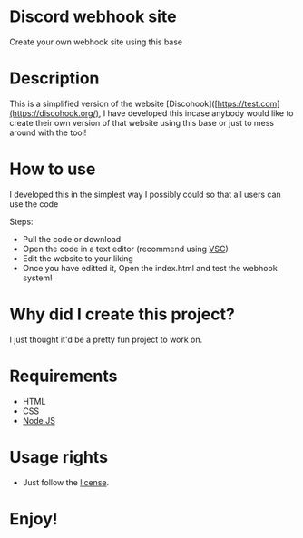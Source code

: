 # Discord webhook site
Create your own webhook site using this base

# Description
This is a simplified version of the website [Discohook]([https://test.com](https://discohook.org/), I have developed this incase anybody would like to create their
own version of that website using this base or just to mess around with the tool!

# How to use
I developed this in the simplest way I possibly could so that all users can use the code

Steps:

- Pull the code or download
- Open the code in a text editor (recommend using [VSC](https://code.visualstudio.com/))
- Edit the website to your liking
- Once you have editted it, Open the index.html and test the webhook system!

# Why did I create this project?
I just thought it'd be a pretty fun project to work on.

# Requirements
- HTML
- CSS
- [Node JS](https://www.geeksforgeeks.org/installation-of-node-js-on-windows/)

# Usage rights
- Just follow the [license](https://github.com/vifezdev/Discord-webhook-creator?tab=License-1-ov-file).

# Enjoy!
